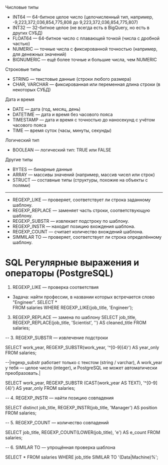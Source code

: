 Числовые типы
- INT64 — 64-битное целое число (целочисленный тип, например, -9,223,372,036,854,775,808 до 9,223,372,036,854,775,807)
- INT32 — 32-битное целое (не всегда есть в BigQuery, но есть в других СУБД)
- FLOAT64 — 64-битное число с плавающей точкой (числа с дробной частью)
- NUMERIC — точные числа с фиксированной точностью (например, для денежных значений)
- BIGNUMERIC — ещё более точные и большие числа, чем NUMERIC


Строковые типы
- STRING — текстовые данные (строки любого размера)
- CHAR, VARCHAR — фиксированная или переменная длина строки (в некоторых СУБД)

Дата и время
- DATE — дата (год, месяц, день)
- DATETIME — дата и время без часового пояса
- TIMESTAMP — дата и время с точностью до наносекунд с учётом часового пояса
- TIME — время суток (часы, минуты, секунды)

Логический тип
- BOOLEAN — логический тип: TRUE или FALSE

Другие типы
- BYTES — бинарные данные
- ARRAY — массивы значений (например, массив чисел или строк)
- STRUCT — составные типы (структуры, похожие на объекты с полями)
 ________________________________________________________________________________________________________________________________
- REGEXP_LIKE — проверяет, соответствует ли строка заданному шаблону.
- REGEXP_REPLACE — заменяет часть строки, соответствующую шаблону.
- REGEXP_SUBSTR — извлекает подстроку по шаблону.
- REGEXP_INSTR — находит позицию вхождения шаблона.
- REGEXP_COUNT — считает количество вхождений шаблона.
- SIMMILAR TO  — проверяет, соответствует ли строка определённому шаблону.

# SQL Регулярные выражения и операторы (PostgreSQL)

1. REGEXP_LIKE — проверка соответствия
- Задача: найти профессии, в названии которых встречается слово "Engineer".
  SELECT *  
  FROM salaries
  WHERE REGEXP_LIKE(job_title, 'Engineer');

3. REGEXP_REPLACE — замена по шаблону
SELECT job_title,
       REGEXP_REPLACE(job_title, 'Scientist', '') AS cleaned_title
FROM salaries;
 
-- 3. REGEXP_SUBSTR — извлечение подстроки

SELECT work_year,
       REGEXP_SUBSTR(work_year, '^[0-9]{4}') AS year_only
FROM salaries;

--|regexp_substr работает только с текстом (string / varchar), А work_year у тебя — целое число (integer), и PostgreSQL не может автоматически преобразовать.|

SELECT work_year,
       REGEXP_SUBSTR (CAST(work_year AS TEXT),  '^[0-9]{4}') AS year_only
FROM salaries;


-- 4. REGEXP_INSTR — найти позицию совпадения

SELECT distinct job_title,
       REGEXP_INSTR(job_title, 'Manager') AS position
FROM salaries;

-- 5. REGEXP_COUNT — количество совпадений

SELECT job_title,
       REGEXP_COUNT(LOWER(job_title), 'e') AS e_count
FROM salaries;

-- 6. SIMILAR TO — упрощённая проверка шаблона

SELECT *
FROM salaries
WHERE job_title SIMILAR TO '(Data|Machine)%';

